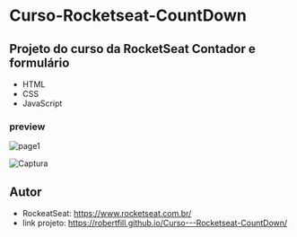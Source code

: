 # Curso-Rocketseat-CountDown
## Projeto do curso da RocketSeat Contador e formulário 
- HTML
- CSS
- JavaScript

### preview
<div>
  
  ![page1](https://github.com/RobertFill/Curso---Rocketseat-CountDown/assets/121053613/85a3c3c8-1885-4cbc-adbd-1d7c5069b211)

![Captura](https://github.com/RobertFill/Curso---Rocketseat-CountDown/assets/121053613/b765c005-4bc3-416b-b72f-abb4adbe528b)

</div>

## Autor
- RockeatSeat: https://www.rocketseat.com.br/
- link projeto: https://robertfill.github.io/Curso---Rocketseat-CountDown/


